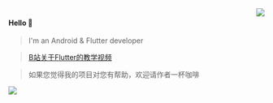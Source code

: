 <img align="right" src="https://github-readme-stats.vercel.app/api?username=jiang111&show_icons=true&icon_color=805AD5&text_color=718096&bg_color=ffffff&hide_title=true" />

#### Hello 👏

> I'm an Android & Flutter developer

> [B站关于Flutter的教学视频](https://space.bilibili.com/480410119/)

> 如果您觉得我的项目对您有帮助，欢迎请作者一杯咖啡
<img align="left" src="https://camo.githubusercontent.com/0683eafc5f1bf7b82ccd36d37c75ab658d600730/68747470733a2f2f6e6f74652e796f7564616f2e636f6d2f7977732f7075626c69632f7265736f757263652f61313539323666333030396637306537316232326663646461383963366565392f786d6c6e6f74652f42414442464637304541324134364439414146433146364531344233393837312f35303038" />

